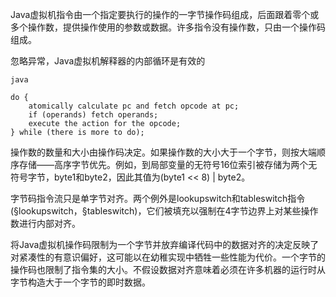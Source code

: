 Java虚拟机指令由一个指定要执行的操作的一字节操作码组成，后面跟着零个或多个操作数，提供操作使用的参数或数据。许多指令没有操作数，只由一个操作码组成。

忽略异常，Java虚拟机解释器的内部循环是有效的

`java`

```
do {
    atomically calculate pc and fetch opcode at pc;
    if (operands) fetch operands;
    execute the action for the opcode;
} while (there is more to do);
```

操作数的数量和大小由操作码决定。如果操作数的大小大于一个字节，则按大端顺序存储——高序字节优先。例如，到局部变量的无符号16位索引被存储为两个无符号字节，byte1和byte2，因此其值为(byte1 << 8) | byte2。

字节码指令流只是单字节对齐。两个例外是lookupswitch和tableswitch指令(§lookupswitch，§tableswitch)，它们被填充以强制在4字节边界上对某些操作数进行内部对齐。

将Java虚拟机操作码限制为一个字节并放弃编译代码中的数据对齐的决定反映了对紧凑性的有意识偏好，这可能以在幼稚实现中牺牲一些性能为代价。一个字节的操作码也限制了指令集的大小。不假设数据对齐意味着必须在许多机器的运行时从字节构造大于一个字节的即时数据。